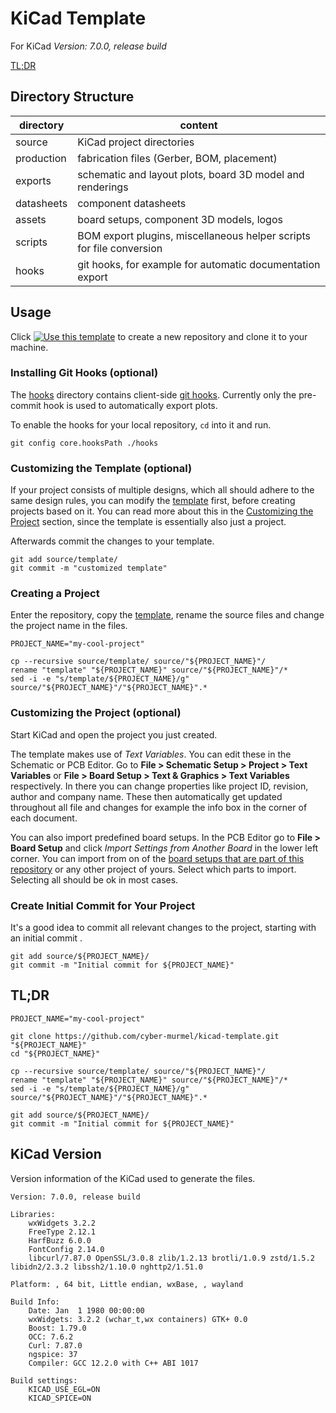 # KiCad Template
For KiCad *Version: 7.0.0, release build*

[TL;DR](README.md#tldr)

## Directory Structure
| directory  | content                                                              |
|------------|----------------------------------------------------------------------|
| source     | KiCad project directories                                            |
| production | fabrication files (Gerber, BOM, placement)                           |
| exports    | schematic and layout plots, board 3D model and renderings            |
| datasheets | component datasheets                                                 |
| assets     | board setups, component 3D models, logos                             |
| scripts    | BOM export plugins, miscellaneous helper scripts for file conversion |
| hooks      | git hooks, for example for automatic documentation export            |

## Usage
Click [![Use this template](https://img.shields.io/badge/-Use_this_template-green.svg)](https://github.com/cyber-murmel/kicad-template/generate) to create a new repository and clone it to your machine.

### Installing Git Hooks (optional)
The [hooks](hooks) directory contains client-side [git hooks](https://git-scm.com/book/en/v2/Customizing-Git-Git-Hooks).
Currently only the pre-commit hook is used to automatically export plots.

To enable the hooks for your local repository, `cd` into it and run.
```shell
git config core.hooksPath ./hooks
```

### Customizing the Template (optional)
If your project consists of multiple designs, which all should adhere to the same design rules, you can modify the [template](source/template/) first, before creating projects based on it.
You can read more about this in the [Customizing the Project](README.md#customizing-the-project-optional) section, since the template is essentially also just a project.

Afterwards commit the changes to your template.
```shell
git add source/template/
git commit -m "customized template"
```

### Creating a Project
Enter the repository, copy the [template](source/template/), rename the source files and change the project name in the files.

```shell
PROJECT_NAME="my-cool-project"

cp --recursive source/template/ source/"${PROJECT_NAME}"/
rename "template" "${PROJECT_NAME}" source/"${PROJECT_NAME}"/*
sed -i -e "s/template/${PROJECT_NAME}/g" source/"${PROJECT_NAME}"/"${PROJECT_NAME}".*
```

### Customizing the Project (optional)
Start KiCad and open the project you just created.

The template makes use of *Text Variables*. You can edit these in the Schematic or PCB Editor. Go to **File > Schematic Setup > Project > Text Variables** or **File > Board Setup > Text & Graphics > Text Variables** respectively. In there you can change properties like project ID, revision, author and company name. These then automatically get updated throughout all file and changes for example the info box in the corner of each document.

You can also import predefined board setups. In the PCB Editor go to **File > Board Setup** and click *Import Settings from Another Board* in the lower left corner. You can import from on of the [board setups that are part of this repository](assets/board%20setups/) or any other project of yours.
Select which parts to import. Selecting all should be ok in most cases.

### Create Initial Commit for Your Project
It's a good idea to commit all relevant changes to the project, starting with an initial commit .
```shell
git add source/${PROJECT_NAME}/
git commit -m "Initial commit for ${PROJECT_NAME}"
```

## TL;DR
```shell
PROJECT_NAME="my-cool-project"

git clone https://github.com/cyber-murmel/kicad-template.git "${PROJECT_NAME}"
cd "${PROJECT_NAME}"

cp --recursive source/template/ source/"${PROJECT_NAME}"/
rename "template" "${PROJECT_NAME}" source/"${PROJECT_NAME}"/*
sed -i -e "s/template/${PROJECT_NAME}/g" source/"${PROJECT_NAME}"/"${PROJECT_NAME}".*

git add source/${PROJECT_NAME}/
git commit -m "Initial commit for ${PROJECT_NAME}"
```

## KiCad Version
Version information of the KiCad used to generate the files.
```
Version: 7.0.0, release build

Libraries:
	wxWidgets 3.2.2
	FreeType 2.12.1
	HarfBuzz 6.0.0
	FontConfig 2.14.0
	libcurl/7.87.0 OpenSSL/3.0.8 zlib/1.2.13 brotli/1.0.9 zstd/1.5.2 libidn2/2.3.2 libssh2/1.10.0 nghttp2/1.51.0

Platform: , 64 bit, Little endian, wxBase, , wayland

Build Info:
	Date: Jan  1 1980 00:00:00
	wxWidgets: 3.2.2 (wchar_t,wx containers) GTK+ 0.0
	Boost: 1.79.0
	OCC: 7.6.2
	Curl: 7.87.0
	ngspice: 37
	Compiler: GCC 12.2.0 with C++ ABI 1017

Build settings:
	KICAD_USE_EGL=ON
	KICAD_SPICE=ON
```
